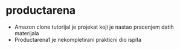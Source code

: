 # productarena
- Amazon clone tutorijal je projekat koji je nastao pracenjem datih materijala
- Productarena1 je nekompletirani prakticni dio ispita

